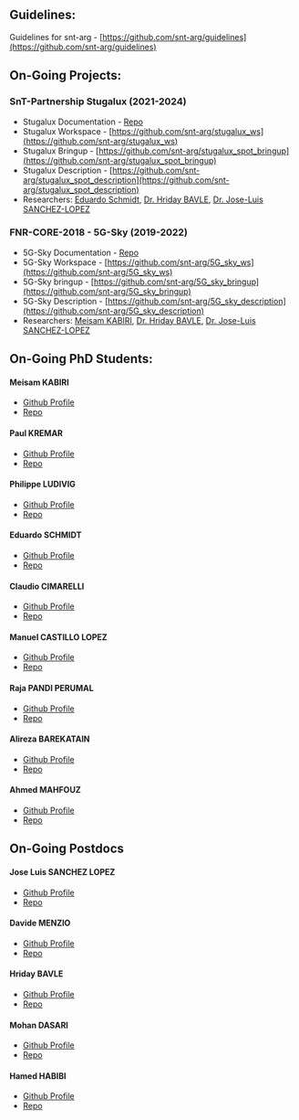 ## Guidelines: 
Guidelines for snt-arg - [https://github.com/snt-arg/guidelines](https://github.com/snt-arg/guidelines)

## On-Going Projects:

### SnT-Partnership Stugalux (2021-2024)
- Stugalux Documentation - [Repo](Repo)
- Stugalux Workspace - [https://github.com/snt-arg/stugalux_ws](https://github.com/snt-arg/stugalux_ws)
- Stugalux Bringup - [https://github.com/snt-arg/stugalux_spot_bringup](https://github.com/snt-arg/stugalux_spot_bringup)
- Stugalux Description - [https://github.com/snt-arg/stugalux_spot_description](https://github.com/snt-arg/stugalux_spot_description)
- Researchers: [Eduardo Schmidt](https://github.com/edufschmidt), [Dr. Hriday BAVLE](https://github.com/hridaybavle), [Dr. Jose-Luis SANCHEZ-LOPEZ](https://github.com/joselusl)

### FNR-CORE-2018 - 5G-Sky (2019-2022)
- 5G-Sky Documentation - [Repo](Repo)
- 5G-Sky Workspace - [https://github.com/snt-arg/5G_sky_ws](https://github.com/snt-arg/5G_sky_ws)
- 5G-Sky bringup - [https://github.com/snt-arg/5G_sky_bringup](https://github.com/snt-arg/5G_sky_bringup)
- 5G-Sky Description - [https://github.com/snt-arg/5G_sky_description](https://github.com/snt-arg/5G_sky_description)
- Researchers: [Meisam KABIRI](https://github.com/Meisam-Kabiri), [Dr. Hriday BAVLE](https://github.com/hridaybavle), [Dr. Jose-Luis SANCHEZ-LOPEZ](https://github.com/joselusl)


## On-Going PhD Students:

#### Meisam KABIRI
- [Github Profile](https://github.com/Meisam-Kabiri)
- [Repo](Repo)

#### Paul KREMAR
- [Github Profile](https://github.com/krepa098)
- [Repo](Repo)

#### Philippe LUDIVIG 
- [Github Profile](https://github.com/phil333)
- [Repo](Repo)

#### Eduardo SCHMIDT
- [Github Profile](https://github.com/edufschmidt)
- [Repo](Repo)

#### Claudio CIMARELLI
- [Github Profile](https://github.com/ClaudioCimarelli)
- [Repo](Repo)

#### Manuel CASTILLO LOPEZ
- [Github Profile](https://github.com/manucalop)
- [Repo](Repo)

#### Raja PANDI PERUMAL 
- [Github Profile](https://github.com/rajaskyrider)
- [Repo](Repo)

#### Alireza BAREKATAIN 
- [Github Profile](https://github.com/abarekatain)
- [Repo](Repo)

#### Ahmed MAHFOUZ 
- [Github Profile](https://github.com/AhmedTahaha)
- [Repo](Repo)

## On-Going Postdocs

#### Jose Luis SANCHEZ LOPEZ 
- [Github Profile](https://github.com/joselusl)
- [Repo](Repo)

#### Davide MENZIO
- [Github Profile](https://github.com/abuIlyas)
- [Repo](Repo)

#### Hriday BAVLE
- [Github Profile](https://github.com/hridaybavle)
- [Repo](Repo)

#### Mohan DASARI
- [Github Profile](https://github.com/dmohankkvr)
- [Repo](Repo)

#### Hamed HABIBI
- [Github Profile](https://github.com/Hamed28160)
- [Repo](Repo)


